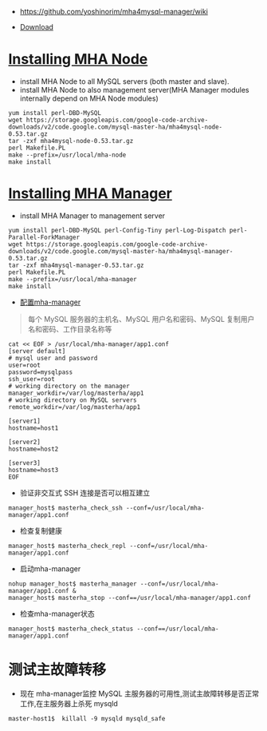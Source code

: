 * https://github.com/yoshinorim/mha4mysql-manager/wiki

* [Download](https://code.google.com/archive/p/mysql-master-ha/downloads)

# [Installing MHA Node](https://github.com/yoshinorim/mha4mysql-manager/wiki/Installation#installing-mha-node)
* install MHA Node to all MySQL servers (both master and slave).
* install MHA Node to also management server(MHA Manager modules internally depend on MHA Node modules)

```
yum install perl-DBD-MySQL
wget https://storage.googleapis.com/google-code-archive-downloads/v2/code.google.com/mysql-master-ha/mha4mysql-node-0.53.tar.gz
tar -zxf mha4mysql-node-0.53.tar.gz
perl Makefile.PL
make --prefix=/usr/local/mha-node
make install
```

# [Installing MHA Manager](https://github.com/yoshinorim/mha4mysql-manager/wiki/Installation#installing-mha-manager)
* install MHA Manager to management server
```
yum install perl-DBD-MySQL perl-Config-Tiny perl-Log-Dispatch perl-Parallel-ForkManager
wget https://storage.googleapis.com/google-code-archive-downloads/v2/code.google.com/mysql-master-ha/mha4mysql-manager-0.53.tar.gz
tar -zxf mha4mysql-manager-0.53.tar.gz
perl Makefile.PL
make --prefix=/usr/local/mha-manager
make install
```

* [配置mha-manager](https://github.com/yoshinorim/mha4mysql-manager/wiki/Configuration)
>每个 MySQL 服务器的主机名、MySQL 用户名和密码、MySQL 复制用户名和密码、工作目录名称等
```
cat << EOF > /usr/local/mha-manager/app1.conf
[server default]
# mysql user and password
user=root
password=mysqlpass
ssh_user=root
# working directory on the manager
manager_workdir=/var/log/masterha/app1
# working directory on MySQL servers
remote_workdir=/var/log/masterha/app1

[server1]
hostname=host1

[server2]
hostname=host2

[server3]
hostname=host3
EOF
```

* 验证非交互式 SSH 连接是否可以相互建立
```
manager_host$ masterha_check_ssh --conf=/usr/local/mha-manager/app1.conf
```
* 检查复制健康
```
manager_host$ masterha_check_repl --conf=/usr/local/mha-manager/app1.conf
```
* 启动mha-manager
```
nohup manager_host$ masterha_manager --conf=/usr/local/mha-manager/app1.conf &
manager_host$ masterha_stop --conf==/usr/local/mha-manager/app1.conf
```
* 检查mha-manager状态
```
manager_host$ masterha_check_status --conf==/usr/local/mha-manager/app1.conf
```

# 测试主故障转移
* 现在 mha-manager监控 MySQL 主服务器的可用性,测试主故障转移是否正常工作,在主服务器上杀死 mysqld
```
master-host1$  killall -9 mysqld mysqld_safe
```